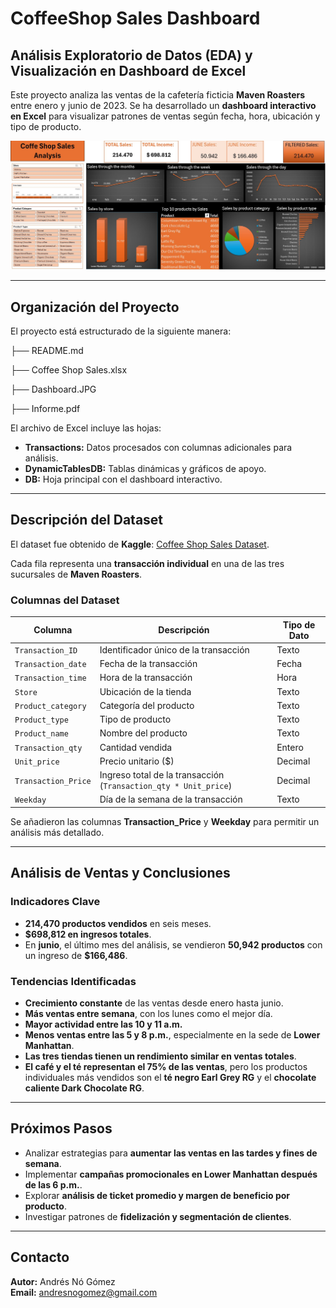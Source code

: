 # CoffeeShop Sales Dashboard  

## Análisis Exploratorio de Datos (EDA) y Visualización en Dashboard de Excel  

Este proyecto analiza las ventas de la cafetería ficticia **Maven Roasters** entre enero y junio de 2023. Se ha desarrollado un **dashboard interactivo en Excel** para visualizar patrones de ventas según fecha, hora, ubicación y tipo de producto. 


![Final Dashboard](Dashboard.JPG)

---

## Organización del Proyecto  

El proyecto está estructurado de la siguiente manera:  

├── README.md   

├── Coffee Shop Sales.xlsx 

├── Dashboard.JPG    

├── Informe.pdf    

El archivo de Excel incluye las hojas:  

- **Transactions:** Datos procesados con columnas adicionales para análisis.  
- **DynamicTablesDB:** Tablas dinámicas y gráficos de apoyo.  
- **DB:** Hoja principal con el dashboard interactivo.  

---

## Descripción del Dataset  

El dataset fue obtenido de **Kaggle**: [Coffee Shop Sales Dataset](https://www.kaggle.com/datasets/f02d450f34d1dda2c29da2c31e4650dd98562f4887f4dbb1b7b3cd9ec3348191?select=Coffee+Shop+Sales.xlsx).  

Cada fila representa una **transacción individual** en una de las tres sucursales de **Maven Roasters**.  

### Columnas del Dataset  

| Columna            | Descripción | Tipo de Dato |
|--------------------|------------|-------------|
| `Transaction_ID`  | Identificador único de la transacción | Texto |
| `Transaction_date` | Fecha de la transacción | Fecha |
| `Transaction_time` | Hora de la transacción | Hora |
| `Store`           | Ubicación de la tienda | Texto |
| `Product_category` | Categoría del producto | Texto |
| `Product_type`    | Tipo de producto | Texto |
| `Product_name`    | Nombre del producto | Texto |
| `Transaction_qty` | Cantidad vendida | Entero |
| `Unit_price`      | Precio unitario ($) | Decimal |
| `Transaction_Price` | Ingreso total de la transacción (`Transaction_qty * Unit_price`) | Decimal |
| `Weekday`        | Día de la semana de la transacción | Texto |

Se añadieron las columnas **Transaction_Price** y **Weekday** para permitir un análisis más detallado.

---

## Análisis de Ventas y Conclusiones  

### Indicadores Clave  

- **214,470 productos vendidos** en seis meses.  
- **$698,812 en ingresos totales**.  
- En **junio**, el último mes del análisis, se vendieron **50,942 productos** con un ingreso de **$166,486**.  

### Tendencias Identificadas  

- **Crecimiento constante** de las ventas desde enero hasta junio.  
- **Más ventas entre semana**, con los lunes como el mejor día.  
- **Mayor actividad entre las 10 y 11 a.m.**  
- **Menos ventas entre las 5 y 8 p.m.**, especialmente en la sede de **Lower Manhattan**.  
- **Las tres tiendas tienen un rendimiento similar en ventas totales**.  
- **El café y el té representan el 75% de las ventas**, pero los productos individuales más vendidos son el **té negro Earl Grey RG** y el **chocolate caliente Dark Chocolate RG**.  

---

## Próximos Pasos  

- Analizar estrategias para **aumentar las ventas en las tardes y fines de semana**.  
- Implementar **campañas promocionales en Lower Manhattan después de las 6 p.m.**.  
- Explorar **análisis de ticket promedio y margen de beneficio por producto**.  
- Investigar patrones de **fidelización y segmentación de clientes**.  

---

## Contacto  

**Autor:** Andrés Nó Gómez  
**Email:** andresnogomez@gmail.com  


